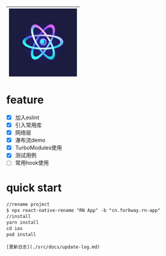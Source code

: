 | ![logo](./ios/RNPlayground/Images.xcassets/AppIcon.appiconset/180.png) |
| :----------------------------------------------------------: |



# feature

- [x] 加入eslint
- [x] 引入常用库
- [x] 网络层
- [x] 瀑布流demo
- [x] TurboModules使用
- [x] 测试用例
- [ ] 常用hook使用

# quick start

```
//rename project
$ npx react-native-rename "RN App" -b "cn.forkway.rn-app"
//install
yarn install
cd ios
pod install

[更新日志](./src/docs/update-log.md)

